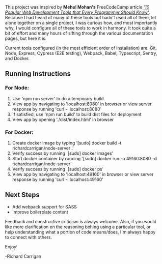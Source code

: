 This project was inspired by **Mehul Mohan's** FreeCodeCamp article [*'10 Popular Web Development Tools that Every Programmer Should Know'*](https://www.freecodecamp.org/news/handy-web-development-toolkit). Because I had heard of many of these tools but hadn't used all of them, let alone together on a single project, I was curious how, and most importantly why, I would configure all of these tools to work in harmony. It took quite a bit of effort and many hours of sifting through the various documentation pages, but here it is.

Current tools configured (in the most efficient order of installation) are: Git, Node, Express, Cypress (E2E testing), Webpack, Babel, Typescript, Sentry, and Docker.

## Running Instructions

### For Node:

1. Use 'npm run server' to do a temporary build
2. View app by navigating to 'localhost:8080' in browser or view server response by running 'curl -i localhost:8080'
3. If satisfied, use 'npm run build' to build dist files for deployment
4. View app by opening './dist/index.html' in browser

### For Docker:

1. Create docker image by typing '[sudo] docker build -t richardcarrigan/node-server .'
2. Verify success by running '[sudo] docker images'
3. Start docker container by running '[sudo] docker run -p 49160:8080 -d richardcarrigan/node-server'
4. Verify success by running '[sudo] docker ps'
5. View app by navigating to 'localhost:49160' in browser or view server response by running 'curl -i localhost:49160'

## Next Steps

* Add webpack support for SASS
* Improve boilerplate content

Feedback and constructive criticism is always welcome. Also, if you would like more clarification on the reasoning behing using a particular tool, or help understanding what a portion of code means/does, I'm always happy to connect with others.

Enjoy!

-Richard Carrigan
